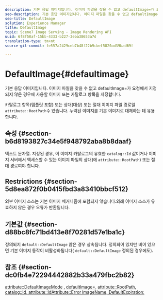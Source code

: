 ```yaml
---
description: 기본 응답 이미지입니다. 이미지 파일을 찾을 수 없고 defaultImage=가 요청에서 지정되지 않은 경우에 사용할 이미지 또는 카탈로그 항목을 지정합니다.
seo-description: 기본 응답 이미지입니다. 이미지 파일을 찾을 수 없고 defaultImage=가 요청에서 지정되지 않은 경우에 사용할 이미지 또는 카탈로그 항목을 지정합니다.
seo-title: DefaultImage
solution: Experience Manager
title: DefaultImage
topic: Scene7 Image Serving - Image Rendering API
uuid: 6f8f50af-15bb-4333-b227-3eba38653a7d
translation-type: tm+mt
source-git-commit: fe557a2429ceb7b48f22b9cbef5820ad39bad69f

---
```



# DefaultImage{#defaultimage}

기본 응답 이미지입니다. 이미지 파일을 찾을 수 없고 defaultImage=가 요청에서 지정되지 않은 경우에 사용할 이미지 또는 카탈로그 항목을 지정합니다.

카탈로그 항목(템플릿 포함) 또는 상대(대상) 또는 절대 이미지 파일 경로일 `attribute::RootPath`수 있습니다. 누락된 이미지를 기본 이미지로 대체하는 데 유용합니다.

## 속성 {#section-b6d8193827c34e5f948792aba8b8daaf}

텍스트 문자열. 지정된 경우, 이 이미지 카탈로그의 유효한 `catalog::Id` 값이거나 이미지 서버에서 액세스할 수 있는 이미지 파일의 상대(에 `attribute::RootPath`) 또는 절대 경로여야 합니다.

## Restrictions {#section-5d8ea872f0b0415fbd3a83410bbcf512}

외부 이미지 소스는 기본 이미지 메커니즘에 포함되지 않습니다.외래 이미지 소스가 유효하지 않은 경우 오류가 반환됩니다.

## 기본값 {#section-d88bc8fc71bd413e8f70281d57e1ba1c}

정의되지 `default::DefaultImage` 않은 경우 상속됩니다. 정의되어 있지만 비어 있으면 기본 이미지 동작이 비활성화됩니다( `default::DefaultImage` 정의된 경우에도).

## 참조 {#section-dc0fb4e72294442882b33a479fbc2b82}

[attribute::DefaultImageMode](../../../../../is-api/image-catalog/image-serving-api-ref/c-image-catalog-reference/c-attributes-reference/r-defaultimagemode.md#reference-8a996af162f84e46bbe9e6e0d4e26782) , [defaultImage=](../../../../../is-api/image-catalog/image-serving-api-ref/c-image-catalog-reference/c-attributes-reference/r-is-cat-defaultimage.md#reference-8e9900e129f54ed68462a3c2fc3bc433), [attribute::RootPath](../../../../../is-api/image-catalog/image-serving-api-ref/c-image-catalog-reference/c-attributes-reference/r-rootpath.md#reference-17d57e5967be403b8408fa7214017494), [catalog::Id](/help/aem-is-ir-api/is-api/image-catalog/image-serving-api-ref/c-image-catalog-reference/c-image-svg-data-reference/c-image-data-reference/r-id-cat.md)[](../../../../../is-api/image-catalog/image-serving-api-ref/c-image-catalog-reference/c-attributes-reference/r-errorimage.md#reference-c494d5d8b2584fe3800f35baabd0292c)[, attribute::IdAttribute::Error ImageName, DefaultExpiration:](../../../../../is-api/image-catalog/image-serving-api-ref/c-image-catalog-reference/c-attributes-reference/r-defaultexpiration.md#reference-0526166fab654fceb243b75d1ea4f0cf)

